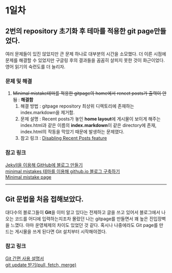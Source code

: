 # 1일차  
## 2번의 repository 초기화 후 테마를 적용한 git page만들었다. 
여러 문제들이 있진 않았지만 큰 문제 하나로 대부분의 시간을 소모했다. 더 이른 시점에 문제를 해결할 수 있었지만 구글링 후의 결과들을 꼼꼼히 살피지 못한 것이 화근이었다. 영어 읽기의 숙련도를 더 늘리자.  

### 문제 및 해결
1. ~~Minimal mistake테마를 적용한 gitpage의 home에서 rencet posts가 출력이 안됨~~ : **해결함**   
    1. 해결 방법 : gitpage repository 최상위 디렉토리에 존재하는 index.markdown을 제거함.  
    2. 문제 설명 : Recent posts가 놓인 **home layout**에 게시물이 보이게 해주는 index.html과 같은 이름의 **index.markdown**이 같은 directory에 존재, index.html의 작동을 막았기 때문에 발생하는 문제였다.  
    3. 참고 링크 : [Disabling Recent Posts feature](https://github.com/mmistakes/minimal-mistakes/issues/1740)
  
### 참고 링크
[Jekyll을 이용해 GitHub에 블로그 만들기](https://jetalog.net/86?category=808871)  
[minimal mistakes 테마를 이용해 github.io 블로그 구축하기](https://imreplay.com/blogging/minimal-mistakes-%ED%85%8C%EB%A7%88%EB%A5%BC-%EC%9D%B4%EC%9A%A9%ED%95%B4-githubio-%EB%B8%94%EB%A1%9C%EA%B7%B8-%EA%B5%AC%EC%B6%95%ED%95%98%EA%B8%B0/)  
[Minimal mistake page](https://mmistakes.github.io/minimal-mistakes/)  

---------------------------------------

## Git 문법을 처음 접해보았다. 
대다수의 블로그들이 **Git**을 이미 알고 있다는 전제하고 글을 쓰고 있어서 블로그에서 나오는 코드를 어디에 입력하는지조차 몰랐던 나는 gitpage를 만들면서 꽤 높은 진입장벽을 느꼈다. 아마 운영체제의 차이도 있었던 것 같다. 혹시나 나중에라도 Git page를 만드는 게시물을 쓰게 된다면 Git 설치부터 시작해야겠다.  

### 참고 링크
[Git 간편 사용 설명서](https://takeuu.tistory.com/103)  
[git update 받기(pull, fetch, merge)](https://lee-mandu.tistory.com/300?category=715432)
